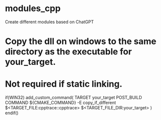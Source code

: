 # modules_cpp
Create different modules based on ChatGPT



# Copy the dll on windows to the same directory as the executable for your_target.
# Not required if static linking.
if(WIN32)
  add_custom_command(
    TARGET your_target POST_BUILD
    COMMAND ${CMAKE_COMMAND} -E copy_if_different
    $<TARGET_FILE:cpptrace::cpptrace>
    $<TARGET_FILE_DIR:your_target>
  )
endif()

